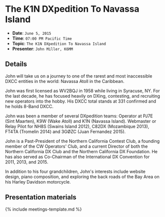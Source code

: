 # The K1N DXpedition To Navassa Island

* **Date**: `June 5, 2015`
* **Time**: `07:00 PM Pacific Time`
* **Topic**: `The K1N DXpedition To Navassa Island`
* **Presenter**: `John Miller, K6MM`

## Details

John will take us on a journey to one of the rarest and most inaccessible DXCC entities in the world: Navassa Atoll in the Caribbean.

John was first licensed as WV2BQJ in 1958 while living in Syracuse, NY. For the last decade, he has focused heavily on DXing, contesting, and recruiting new operators into the hobby.  His DXCC total stands at 331 confirmed and he holds 8-Band DXCC.

John was been a member of several DXpedition teams: Operator at PJ7E (Sint Maarten), K9W (Wake Atoll) and K1N (Navassa Island). Webmaster or Relay Pilot for NH8S (Swains Island 2012), C82DX (Mozambique 2013), FT4TA (Tromelin 2014) and 3GØZC (Juan Fernandez 2015).
 
John is a Past-President of the Northern California Contest Club, a founding member of the CW Operators' Club, and a current Director of both the Northern California DX Club and the Northern California DX Foundation. He has also served as Co-Chairman of the International DX Convention for 2011, 2013, and 2015.

In addition to his four grandchildren, John's interests include website design, piano composition, and exploring the back roads of the Bay Area on his Harley Davidson motorcycle.

## Presentation materials

{% include meetings-template.md %}

